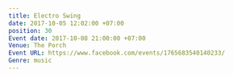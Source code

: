 ```yaml
---
title: Electro Swing
date: 2017-10-05 12:02:00 +07:00
position: 30
Event date: 2017-10-08 21:00:00 +07:00
Venue: The Porch
Event URL: https://www.facebook.com/events/1765683540140233/
Genre: music
---
```


